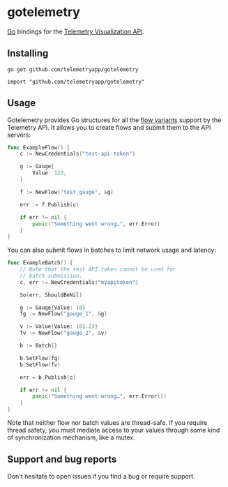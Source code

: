 gotelemetry
===========

[Go](http://golang.org) bindings for the [Telemetry Visualization API](http://telemetryapp.com).

## Installing

    go get github.com/telemetryapp/gotelemetry

    import "github.com/telemetryapp/gotelemetry"

## Usage

Gotelemetry provides Go structures for all the [flow variants](https://telemetryapp.com/user/documentation/data) support by the Telemetry API. It allows you to create flows and submit them to the API servers:

```go
func ExampleFlow() {
    c := NewCredentials("test-api-token")

    g := Gauge{
        Value: 123,
    }

    f := NewFlow("test_gauge", &g)

    err := f.Publish(c)

    if err != nil {
        panic("Something went wrong…", err.Error)
    }
}
```

You can also submit flows in batches to limit network usage and latency:

```go
func ExampleBatch() {
    // Note that the test API token cannot be used for
    // batch submission.
    c, err := NewCredentials("myapitoken")

    So(err, ShouldBeNil)

    g := Gauge{Value: 10}
    fg := NewFlow("gauge_1", &g)

    v := Value{Value: 101.23}
    fv := NewFlow("gauge_2", &v)

    b := Batch{}

    b.SetFlow(fg)
    b.SetFlow(fv)

    err = b.Publish(c)

    if err != nil {
        panic("Something went wrong…", err.Error())
    }
}
```

Note that neither flow nor batch values are thread-safe. If you require thread safety, you must mediate access to your values through some kind of synchronization mechanism, like a mutex.

## Support and bug reports

Don't hesitate to open issues if you find a bug or require support.